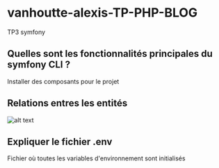 # vanhoutte-alexis-TP-PHP-BLOG
TP3 symfony

## Quelles sont les fonctionnalités principales du symfony CLI ?
Installer des composants pour le projet

## Relations entres les entités
![alt text](https://cdn.discordapp.com/attachments/675774899226279939/815878173866721300/unknown.png)

## Expliquer le fichier .env
Fichier où toutes les variables d'environnement sont initialisés

